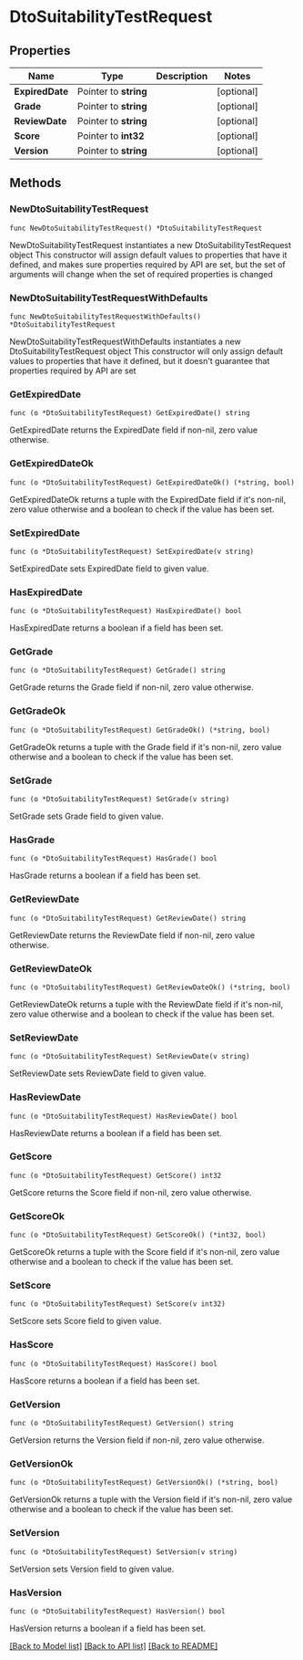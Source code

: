 # DtoSuitabilityTestRequest

## Properties

Name | Type | Description | Notes
------------ | ------------- | ------------- | -------------
**ExpiredDate** | Pointer to **string** |  | [optional] 
**Grade** | Pointer to **string** |  | [optional] 
**ReviewDate** | Pointer to **string** |  | [optional] 
**Score** | Pointer to **int32** |  | [optional] 
**Version** | Pointer to **string** |  | [optional] 

## Methods

### NewDtoSuitabilityTestRequest

`func NewDtoSuitabilityTestRequest() *DtoSuitabilityTestRequest`

NewDtoSuitabilityTestRequest instantiates a new DtoSuitabilityTestRequest object
This constructor will assign default values to properties that have it defined,
and makes sure properties required by API are set, but the set of arguments
will change when the set of required properties is changed

### NewDtoSuitabilityTestRequestWithDefaults

`func NewDtoSuitabilityTestRequestWithDefaults() *DtoSuitabilityTestRequest`

NewDtoSuitabilityTestRequestWithDefaults instantiates a new DtoSuitabilityTestRequest object
This constructor will only assign default values to properties that have it defined,
but it doesn't guarantee that properties required by API are set

### GetExpiredDate

`func (o *DtoSuitabilityTestRequest) GetExpiredDate() string`

GetExpiredDate returns the ExpiredDate field if non-nil, zero value otherwise.

### GetExpiredDateOk

`func (o *DtoSuitabilityTestRequest) GetExpiredDateOk() (*string, bool)`

GetExpiredDateOk returns a tuple with the ExpiredDate field if it's non-nil, zero value otherwise
and a boolean to check if the value has been set.

### SetExpiredDate

`func (o *DtoSuitabilityTestRequest) SetExpiredDate(v string)`

SetExpiredDate sets ExpiredDate field to given value.

### HasExpiredDate

`func (o *DtoSuitabilityTestRequest) HasExpiredDate() bool`

HasExpiredDate returns a boolean if a field has been set.

### GetGrade

`func (o *DtoSuitabilityTestRequest) GetGrade() string`

GetGrade returns the Grade field if non-nil, zero value otherwise.

### GetGradeOk

`func (o *DtoSuitabilityTestRequest) GetGradeOk() (*string, bool)`

GetGradeOk returns a tuple with the Grade field if it's non-nil, zero value otherwise
and a boolean to check if the value has been set.

### SetGrade

`func (o *DtoSuitabilityTestRequest) SetGrade(v string)`

SetGrade sets Grade field to given value.

### HasGrade

`func (o *DtoSuitabilityTestRequest) HasGrade() bool`

HasGrade returns a boolean if a field has been set.

### GetReviewDate

`func (o *DtoSuitabilityTestRequest) GetReviewDate() string`

GetReviewDate returns the ReviewDate field if non-nil, zero value otherwise.

### GetReviewDateOk

`func (o *DtoSuitabilityTestRequest) GetReviewDateOk() (*string, bool)`

GetReviewDateOk returns a tuple with the ReviewDate field if it's non-nil, zero value otherwise
and a boolean to check if the value has been set.

### SetReviewDate

`func (o *DtoSuitabilityTestRequest) SetReviewDate(v string)`

SetReviewDate sets ReviewDate field to given value.

### HasReviewDate

`func (o *DtoSuitabilityTestRequest) HasReviewDate() bool`

HasReviewDate returns a boolean if a field has been set.

### GetScore

`func (o *DtoSuitabilityTestRequest) GetScore() int32`

GetScore returns the Score field if non-nil, zero value otherwise.

### GetScoreOk

`func (o *DtoSuitabilityTestRequest) GetScoreOk() (*int32, bool)`

GetScoreOk returns a tuple with the Score field if it's non-nil, zero value otherwise
and a boolean to check if the value has been set.

### SetScore

`func (o *DtoSuitabilityTestRequest) SetScore(v int32)`

SetScore sets Score field to given value.

### HasScore

`func (o *DtoSuitabilityTestRequest) HasScore() bool`

HasScore returns a boolean if a field has been set.

### GetVersion

`func (o *DtoSuitabilityTestRequest) GetVersion() string`

GetVersion returns the Version field if non-nil, zero value otherwise.

### GetVersionOk

`func (o *DtoSuitabilityTestRequest) GetVersionOk() (*string, bool)`

GetVersionOk returns a tuple with the Version field if it's non-nil, zero value otherwise
and a boolean to check if the value has been set.

### SetVersion

`func (o *DtoSuitabilityTestRequest) SetVersion(v string)`

SetVersion sets Version field to given value.

### HasVersion

`func (o *DtoSuitabilityTestRequest) HasVersion() bool`

HasVersion returns a boolean if a field has been set.


[[Back to Model list]](../README.md#documentation-for-models) [[Back to API list]](../README.md#documentation-for-api-endpoints) [[Back to README]](../README.md)


